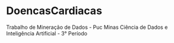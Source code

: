 # DoencasCardiacas
Trabalho de Mineração de Dados - Puc Minas Ciência de Dados e Inteligência Artificial - 3° Período
